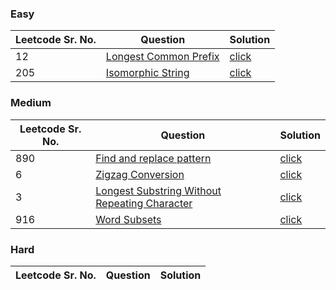 ### Easy 
Leetcode Sr. No. | Question | Solution
-------------|------------- | -------------
12 | [Longest Common Prefix](https://leetcode.com/problems/longest-common-prefix/) | [click](./Solutions/LongestCommonPrefix.java)
205 | [Isomorphic String](https://leetcode.com/problems/isomorphic-strings/) | [click](./Solutions/IsomorphicString.java)

### Medium
Leetcode Sr. No. | Question | Solution
-------------|------------- | -------------
890 | [Find and replace pattern](https://leetcode.com/problems/find-and-replace-pattern/) | [click](./Solutions/FindAndReplacePattern.java)
6 | [Zigzag Conversion](https://leetcode.com/problems/zigzag-conversion/) | [click](./Solutions/ZigZagConversion.java)
3 | [Longest Substring Without Repeating Character](https://leetcode.com/problems/longest-substring-without-repeating-characters/) | [click](./Solutions/LongestSubstringWithoutRepeatingCharacter.java)
916 | [Word Subsets](https://leetcode.com/problems/word-subsets/) | [click](./Solutions/WordSubsets.java)

### Hard
Leetcode Sr. No. | Question | Solution
-------------|------------- | -------------